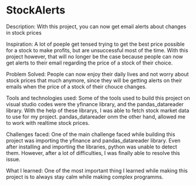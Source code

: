# StockAlerts

Description: With this project, you can now get email alerts about changes in stock prices

Inspiration: A lot of poeple get tensed trying to get the best price possible for a stock to make profits, but are unsuccessful most of the time. With this project however, that will no longer be the case because people can now get alerts to their email regarding the price of a stock of their choice. 

Problem Solved: People can now enjoy their daily lives and not worry about stock prices that much anymore, since they will be getting alerts on their emails when the price of a stock of their chouce changes.

Tools and technologies used: Some of the tools used to build this project on visual studio codes were the yfinance library, and the pandas_datareader library. With the help of these librarys, I was able to fetch stock market data to use for my project. pandas_datareader onm the other hand, allowed me to work with realtime stock prices.

Challenges faced: One of the main challenge faced while building this project was importing the yfinance and pandas_datareader library. Even after installing and importing the libraries, python was unable to detect them. However, after a lot of difficulties, I was finally able to resolve this issue.

What I learned: One of the most important thing I learned while making this project is to always stay calm while making complex programms.

